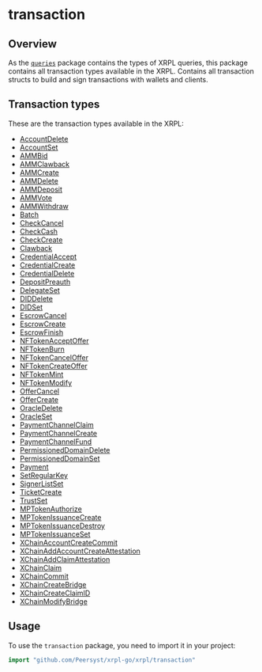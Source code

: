 # transaction

## Overview

As the [`queries`](/docs/xrpl/queries) package contains the types of XRPL queries, this package contains all transaction types available in the XRPL. Contains all transaction structs to build and sign transactions with wallets and clients.

## Transaction types

These are the transaction types available in the XRPL:

- [AccountDelete](https://xrpl.org/docs/references/protocol/transactions/types/accountdelete)
- [AccountSet](https://xrpl.org/docs/references/protocol/transactions/types/accountset)
- [AMMBid](https://xrpl.org/docs/references/protocol/transactions/types/ammbid)
- [AMMClawback](https://xrpl.org/docs/references/protocol/transactions/types/ammclawback)
- [AMMCreate](https://xrpl.org/docs/references/protocol/transactions/types/ammcreate)
- [AMMDelete](https://xrpl.org/docs/references/protocol/transactions/types/ammdelete)
- [AMMDeposit](https://xrpl.org/docs/references/protocol/transactions/types/ammdeposit)
- [AMMVote](https://xrpl.org/docs/references/protocol/transactions/types/ammvote)
- [AMMWithdraw](https://xrpl.org/docs/references/protocol/transactions/types/ammwithdraw)
- [Batch](https://xrpl.org/docs/references/protocol/transactions/types/batch)
- [CheckCancel](https://xrpl.org/docs/references/protocol/transactions/types/checkcancel)
- [CheckCash](https://xrpl.org/docs/references/protocol/transactions/types/checkcash)
- [CheckCreate](https://xrpl.org/docs/references/protocol/transactions/types/checkcreate)
- [Clawback](https://xrpl.org/docs/references/protocol/transactions/types/clawback)
- [CredentialAccept](https://xrpl.org/docs/references/protocol/transactions/types/credentialaccept)
- [CredentialCreate](https://xrpl.org/docs/references/protocol/transactions/types/credentialcreate)
- [CredentialDelete](https://xrpl.org/docs/references/protocol/transactions/types/credentialdelete)
- [DepositPreauth](https://xrpl.org/docs/references/protocol/transactions/types/depositpreauth)
- [DelegateSet](https://xrpl.org/docs/references/protocol/transactions/types/delegateset)
- [DIDDelete](https://xrpl.org/docs/references/protocol/transactions/types/diddelete)
- [DIDSet](https://xrpl.org/docs/references/protocol/transactions/types/didset)
- [EscrowCancel](https://xrpl.org/docs/references/protocol/transactions/types/escrowcancel)
- [EscrowCreate](https://xrpl.org/docs/references/protocol/transactions/types/escrowcreate)
- [EscrowFinish](https://xrpl.org/docs/references/protocol/transactions/types/escrowfinish)
- [NFTokenAcceptOffer](https://xrpl.org/docs/references/protocol/transactions/types/nftokenacceptoffer)
- [NFTokenBurn](https://xrpl.org/docs/references/protocol/transactions/types/nftokenburn)
- [NFTokenCancelOffer](https://xrpl.org/docs/references/protocol/transactions/types/nftokencanceloffer)
- [NFTokenCreateOffer](https://xrpl.org/docs/references/protocol/transactions/types/nftokencreateoffer)
- [NFTokenMint](https://xrpl.org/docs/references/protocol/transactions/types/nftokenmint)
- [NFTokenModify](https://xrpl.org/docs/references/protocol/transactions/types/nftokenmodify)
- [OfferCancel](https://xrpl.org/docs/references/protocol/transactions/types/offercancel)
- [OfferCreate](https://xrpl.org/docs/references/protocol/transactions/types/offercreate)
- [OracleDelete](https://xrpl.org/docs/references/protocol/transactions/types/oracledelete)
- [OracleSet](https://xrpl.org/docs/references/protocol/transactions/types/oracleset)
- [PaymentChannelClaim](https://xrpl.org/docs/references/protocol/transactions/types/paymentchannelclaim)
- [PaymentChannelCreate](https://xrpl.org/docs/references/protocol/transactions/types/paymentchannelcreate)
- [PaymentChannelFund](https://xrpl.org/docs/references/protocol/transactions/types/paymentchannelfund)
- [PermissionedDomainDelete](https://xrpl.org/docs/references/protocol/transactions/types/permissioneddomaindelete)
- [PermissionedDomainSet](https://xrpl.org/docs/references/protocol/transactions/types/permissioneddomainset)
- [Payment](https://xrpl.org/docs/references/protocol/transactions/types/payment)
- [SetRegularKey](https://xrpl.org/docs/references/protocol/transactions/types/setregularkey)
- [SignerListSet](https://xrpl.org/docs/references/protocol/transactions/types/signerlistset)
- [TicketCreate](https://xrpl.org/docs/references/protocol/transactions/types/ticketcreate)
- [TrustSet](https://xrpl.org/docs/references/protocol/transactions/types/trustset)
- [MPTokenAuthorize](https://xrpl.org/docs/references/protocol/transactions/types/mptokenauthorize)
- [MPTokenIssuanceCreate](https://xrpl.org/docs/references/protocol/transactions/types/mptokenissuancecreate)
- [MPTokenIssuanceDestroy](https://xrpl.org/docs/references/protocol/transactions/types/mptokenissuancedestroy)
- [MPTokenIssuanceSet](https://xrpl.org/docs/references/protocol/transactions/types/mptokenissuanceset)
- [XChainAccountCreateCommit](https://xrpl.org/docs/references/protocol/transactions/types/xchainaccountcreatecommit)
- [XChainAddAccountCreateAttestation](https://xrpl.org/docs/references/protocol/transactions/types/xchainaddaccountcreateattestation)
- [XChainAddClaimAttestation](https://xrpl.org/docs/references/protocol/transactions/types/xchainaddclaimattestation)
- [XChainClaim](https://xrpl.org/docs/references/protocol/transactions/types/xchainclaim)
- [XChainCommit](https://xrpl.org/docs/references/protocol/transactions/types/xchaincommit)
- [XChainCreateBridge](https://xrpl.org/docs/references/protocol/transactions/types/xchaincreatebridge)
- [XChainCreateClaimID](https://xrpl.org/docs/references/protocol/transactions/types/xchaincreateclaimid)
- [XChainModifyBridge](https://xrpl.org/docs/references/protocol/transactions/types/xchainmodifybridge)

## Usage

To use the `transaction` package, you need to import it in your project:

```go
import "github.com/Peersyst/xrpl-go/xrpl/transaction"
```
